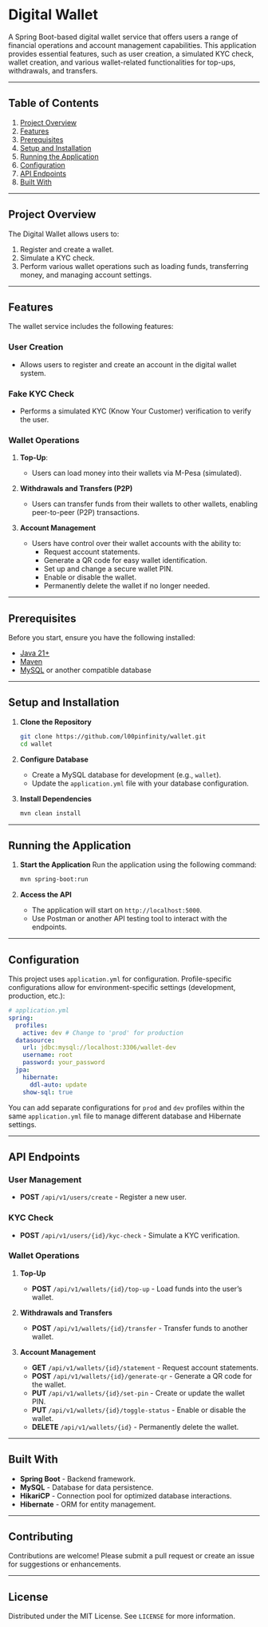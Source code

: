# Digital Wallet

A Spring Boot-based digital wallet service that offers users a range of financial operations and account management capabilities. This application provides essential features, such as user creation, a simulated KYC check, wallet creation, and various wallet-related functionalities for top-ups, withdrawals, and transfers.

---

## Table of Contents
1. [Project Overview](#project-overview)
2. [Features](#features)
3. [Prerequisites](#prerequisites)
4. [Setup and Installation](#setup-and-installation)
5. [Running the Application](#running-the-application)
6. [Configuration](#configuration)
7. [API Endpoints](#api-endpoints)
8. [Built With](#built-with)

---

## Project Overview

The Digital Wallet allows users to:
1. Register and create a wallet.
2. Simulate a KYC check.
3. Perform various wallet operations such as loading funds, transferring money, and managing account settings.

---

## Features

The wallet service includes the following features:

### User Creation
- Allows users to register and create an account in the digital wallet system.

### Fake KYC Check
- Performs a simulated KYC (Know Your Customer) verification to verify the user.

### Wallet Operations
1. **Top-Up**:
    - Users can load money into their wallets via M-Pesa (simulated).

2. **Withdrawals and Transfers (P2P)**
    - Users can transfer funds from their wallets to other wallets, enabling peer-to-peer (P2P) transactions.

3. **Account Management**
    - Users have control over their wallet accounts with the ability to:
        - Request account statements.
        - Generate a QR code for easy wallet identification.
        - Set up and change a secure wallet PIN.
        - Enable or disable the wallet.
        - Permanently delete the wallet if no longer needed.

---

## Prerequisites

Before you start, ensure you have the following installed:
- [Java 21+](https://www.oracle.com/java/technologies/downloads/)
- [Maven](https://maven.apache.org/install.html)
- [MySQL](https://dev.mysql.com/downloads/) or another compatible database

---

## Setup and Installation

1. **Clone the Repository**
   ```bash
   git clone https://github.com/l00pinfinity/wallet.git
   cd wallet
   ```

2. **Configure Database**
    - Create a MySQL database for development (e.g., `wallet`).
    - Update the `application.yml` file with your database configuration.

3. **Install Dependencies**
   ```bash
   mvn clean install
   ```

---

## Running the Application

1. **Start the Application**
   Run the application using the following command:
   ```bash
   mvn spring-boot:run
   ```

2. **Access the API**
    - The application will start on `http://localhost:5000`.
    - Use Postman or another API testing tool to interact with the endpoints.

---

## Configuration

This project uses `application.yml` for configuration. Profile-specific configurations allow for environment-specific settings (development, production, etc.):

```yaml
# application.yml
spring:
  profiles:
    active: dev # Change to 'prod' for production
  datasource:
    url: jdbc:mysql://localhost:3306/wallet-dev
    username: root
    password: your_password
  jpa:
    hibernate:
      ddl-auto: update
    show-sql: true
```

You can add separate configurations for `prod` and `dev` profiles within the same `application.yml` file to manage different database and Hibernate settings.

---

## API Endpoints

### User Management
- **POST** `/api/v1/users/create` - Register a new user.

### KYC Check
- **POST** `/api/v1/users/{id}/kyc-check` - Simulate a KYC verification.

### Wallet Operations
1. **Top-Up**
    - **POST** `/api/v1/wallets/{id}/top-up` - Load funds into the user’s wallet.

2. **Withdrawals and Transfers**
    - **POST** `/api/v1/wallets/{id}/transfer` - Transfer funds to another wallet.

3. **Account Management**
    - **GET** `/api/v1/wallets/{id}/statement` - Request account statements.
    - **POST** `/api/v1/wallets/{id}/generate-qr` - Generate a QR code for the wallet.
    - **PUT** `/api/v1/wallets/{id}/set-pin` - Create or update the wallet PIN.
    - **PUT** `/api/v1/wallets/{id}/toggle-status` - Enable or disable the wallet.
    - **DELETE** `/api/v1/wallets/{id}` - Permanently delete the wallet.

---

## Built With

- **Spring Boot** - Backend framework.
- **MySQL** - Database for data persistence.
- **HikariCP** - Connection pool for optimized database interactions.
- **Hibernate** - ORM for entity management.

---

## Contributing

Contributions are welcome! Please submit a pull request or create an issue for suggestions or enhancements.

---

## License

Distributed under the MIT License. See `LICENSE` for more information.
